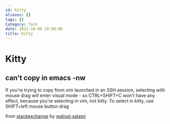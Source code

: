 ```yaml
---
id: Kitty
aliases: []
tags: []
Category: Tech
date: 2022-10-08 18:50:00
title: Kitty
---
```


# Kitty

## can't copy in emacs -nw
If you're trying to copy from vim launched in an SSH session, selecting with mouse drag will enter visual mode - so CTRL+SHIFT+C won't have any effect, because you're selecting in vim, not kitty. To select in kitty, use SHIFT+left mouse button drag 

from [stackexchange](https://unix.stackexchange.com/questions/500072/how-do-i-copy-and-paste-with-kitty) 
by [walnut-salami](https://unix.stackexchange.com/users/359008/walnut-salami)

